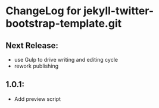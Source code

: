 # ChangeLog for jekyll-twitter-bootstrap-template.git

## Next Release:

* use Gulp to drive writing and editing cycle
* rework publishing

## 1.0.1:

* Add preview script
